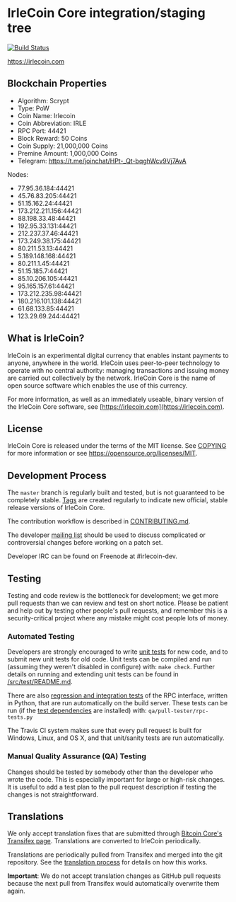 IrleCoin Core integration/staging tree
=====================================

[![Build Status](https://travis-ci.org/irlecoin-project/irlecoin.svg?branch=master)](https://travis-ci.org/irlecoin-project/irlecoin)

https://irlecoin.com

Blockchain Properties
----------------

- Algorithm: Scrypt
- Type: PoW 
- Coin Name: Irlecoin
- Coin Abbreviation: IRLE 
- RPC Port: 44421
- Block Reward: 50 Coins 
- Coin Supply: 21,000,000 Coins 
- Premine Amount: 1,000,000 Coins
- Telegram: https://t.me/joinchat/HPt-_Qt-bqghWcv9Vj7AvA

Nodes:

- 77.95.36.184:44421
- 45.76.83.205:44421
- 51.15.162.24:44421
- 173.212.211.156:44421
- 88.198.33.48:44421
- 192.95.33.131:44421
- 212.237.37.46:44421
- 173.249.38.175:44421
- 80.211.53.13:44421
- 5.189.148.168:44421
- 80.211.1.45:44421
- 51.15.185.7:44421
- 85.10.206.105:44421
- 95.165.157.61:44421
- 173.212.235.98:44421
- 180.216.101.138:44421
- 61.68.133.85:44421
- 123.29.69.244:44421

What is IrleCoin?
----------------

IrleCoin is an experimental digital currency that enables instant payments to
anyone, anywhere in the world. IrleCoin uses peer-to-peer technology to operate
with no central authority: managing transactions and issuing money are carried
out collectively by the network. IrleCoin Core is the name of open source
software which enables the use of this currency.

For more information, as well as an immediately useable, binary version of
the IrleCoin Core software, see [https://irlecoin.com](https://irlecoin.com).

License
-------

IrleCoin Core is released under the terms of the MIT license. See [COPYING](COPYING) for more
information or see https://opensource.org/licenses/MIT.

Development Process
-------------------

The `master` branch is regularly built and tested, but is not guaranteed to be
completely stable. [Tags](https://github.com/irlecoin-project/irlecoin/tags) are created
regularly to indicate new official, stable release versions of IrleCoin Core.

The contribution workflow is described in [CONTRIBUTING.md](CONTRIBUTING.md).

The developer [mailing list](https://groups.google.com/forum/#!forum/irlecoin-dev)
should be used to discuss complicated or controversial changes before working
on a patch set.

Developer IRC can be found on Freenode at #irlecoin-dev.

Testing
-------

Testing and code review is the bottleneck for development; we get more pull
requests than we can review and test on short notice. Please be patient and help out by testing
other people's pull requests, and remember this is a security-critical project where any mistake might cost people
lots of money.

### Automated Testing

Developers are strongly encouraged to write [unit tests](src/test/README.md) for new code, and to
submit new unit tests for old code. Unit tests can be compiled and run
(assuming they weren't disabled in configure) with: `make check`. Further details on running
and extending unit tests can be found in [/src/test/README.md](/src/test/README.md).

There are also [regression and integration tests](/qa) of the RPC interface, written
in Python, that are run automatically on the build server.
These tests can be run (if the [test dependencies](/qa) are installed) with: `qa/pull-tester/rpc-tests.py`

The Travis CI system makes sure that every pull request is built for Windows, Linux, and OS X, and that unit/sanity tests are run automatically.

### Manual Quality Assurance (QA) Testing

Changes should be tested by somebody other than the developer who wrote the
code. This is especially important for large or high-risk changes. It is useful
to add a test plan to the pull request description if testing the changes is
not straightforward.

Translations
------------

We only accept translation fixes that are submitted through [Bitcoin Core's Transifex page](https://www.transifex.com/projects/p/bitcoin/).
Translations are converted to IrleCoin periodically.

Translations are periodically pulled from Transifex and merged into the git repository. See the
[translation process](doc/translation_process.md) for details on how this works.

**Important**: We do not accept translation changes as GitHub pull requests because the next
pull from Transifex would automatically overwrite them again.
